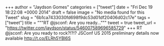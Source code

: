 
+++
author = "Jaydson Gomes"
categories = ["tweet"]
date = "Fri Dec 19 18:22:08 +0000 2014"
draft = false
image = "No media found for this Tweet"
slug = "6b1ca7433030fd698f9dc53d01df20406d02c17e"
tags = ["tweet"]
title = """RT @jsconf: Are you ready..."""
tweet = true
tweet_url = "https://twitter.com/jaydson/status/546007589696585729"
+++
RT @jsconf: Are you ready to rock?!?!? JSConf US 2015 preliminary details now available http://t.co/ELRh5YBI6S
